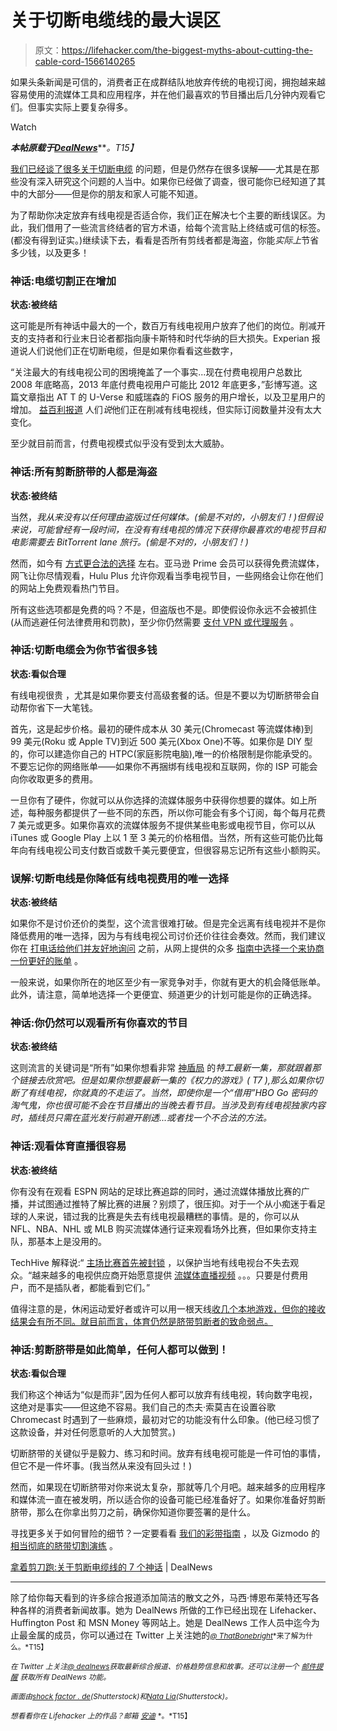 # 关于切断电缆线的最大误区

> 原文：<https://lifehacker.com/the-biggest-myths-about-cutting-the-cable-cord-1566140265>

如果头条新闻是可信的，消费者正在成群结队地放弃传统的电视订阅，拥抱越来越容易使用的流媒体工具和应用程序，并在他们最喜欢的节目播出后几分钟内观看它们。但事实实际上要复杂得多。

Watch

***本帖原载于***[***DealNews***](http://dealnews.com/features/Running-With-Scissors-7-Myths-About-Cutting-the-Cable-Cord/1023333.html)***。*T15】**

[我们已经谈了很多关于切断电缆](http://gizmodo.com/how-to-cut-the-cord-and-ditch-cable-once-and-for-all-1522124125) 的问题，但是仍然存在很多误解——尤其是在那些没有深入研究这个问题的人当中。如果你已经做了调查，很可能你已经知道了其中的大部分——但是你的朋友和家人可能不知道。

为了帮助你决定放弃有线电视是否适合你，我们正在解决七个主要的断线误区。为此，我们借用了一些流言终结者的官方术语，给每个流言贴上终结或可信的标签。(都没有得到证实。)继续读下去，看看是否所有剪线者都是海盗，你能*实际上*节省多少钱，以及更多！

### 神话:电缆切割正在增加

**状态:被终结**

这可能是所有神话中最大的一个，数百万有线电视用户放弃了他们的岗位。削减开支的支持者和行业末日论者都指向康卡斯特和时代华纳的巨大损失。Experian 报道说人们说他们正在切断电缆，但是如果你看看这些数字，

“关注最大的有线电视公司的困境掩盖了一个事实...现在付费电视用户总数比 2008 年底略高，2013 年底付费电视用户可能比 2012 年底更多，”彭博写道。这篇文章指出 AT T 的 U-Verse 和威瑞森的 FiOS 服务的用户增长，以及卫星用户的增加。 [益百利报道](http://www.huffingtonpost.com/2014/04/17/netflix-cable_n_5168725.html) 人们*说*他们正在削减有线电视线，但实际订阅数量并没有太大变化。

至少就目前而言，付费电视模式似乎没有受到太大威胁。

### 神话:所有剪断脐带的人都是海盗

**状态:被终结**

当然，*我从来没有以任何理由盗版过任何媒体。(偷是不对的，小朋友们！)但假设来说，可能曾经有一段时间，在没有有线电视的情况下获得你最喜欢的电视节目和电影需要去 BitTorrent lane 旅行。(偷是不对的，小朋友们！)*

然而，如今有 [方式更合法的选择](http://lifehacker.com/tv-streaming-head-to-head-netflix-vs-hulu-vs-amazon-pr-1536006625) 左右。亚马逊 Prime 会员可以获得免费流媒体，网飞让你尽情观看，Hulu Plus 允许你观看当季电视节目，一些网络会让你在他们的网站上免费观看热门节目。

所有这些选项都是免费的吗？不是，但盗版也不是。即使假设你永远不会被抓住(从而逃避任何法律费用和罚款)，至少你仍然需要 [支付 VPN 或代理服务](http://lifehacker.com/how-to-completely-anonymize-your-bittorrent-traffic-wit-5863380) 。

### 神话:切断电缆会为你节省很多钱

**状态:看似合理**

有线电视很贵 ，尤其是如果你要支付高级套餐的话。但是不要以为切断脐带会自动帮你省下一大笔钱。

首先，这是起步价格。最初的硬件成本从 30 美元(Chromecast 等流媒体棒)到 99 美元(Roku 或 Apple TV)到近 500 美元(Xbox One)不等。如果你是 DIY 型的，你可以建造你自己的 HTPC(家庭影院电脑),唯一的价格限制是你能承受的。不要忘记你的网络账单——如果你不再捆绑有线电视和互联网，你的 ISP 可能会向你收取更多的费用。

一旦你有了硬件，你就可以从你选择的流媒体服务中获得你想要的媒体。如上所述，每种服务都提供了一些不同的东西，所以你可能会有多个订阅，每个每月花费 7 美元或更多。如果你喜欢的流媒体服务不提供某些电影或电视节目，你可以从 iTunes 或 Google Play 上以 1 至 3 美元的价格租借。当然，所有这些可能仍比每年向有线电视公司支付数百或数千美元要便宜，但很容易忘记所有这些小额购买。

### 误解:切断电线是你降低有线电视费用的唯一选择

**状态:被终结**

如果你不是讨价还价的类型，这个流言很难打破。但是完全远离有线电视并不是你降低费用的唯一选择，因为与有线电视公司讨价还价往往会奏效。然而，我们建议你在 [打电话给他们并友好地询问](http://lifehacker.com/how-a-regularly-scheduled-phone-call-and-a-little-resea-5882777) 之前，从网上提供的众多 [指南中选择一个来协商一份更好的账单](http://dealnews.com/lw/artclick.html?2,1023333,9405588) 。

一般来说，如果你所在的地区至少有一家竞争对手，你就有更大的机会降低账单。此外，请注意，简单地选择一个更便宜、频道更少的计划可能是你的正确选择。

### 神话:你仍然可以观看所有你喜欢的节目

**状态:被终结**

这则流言的关键词是“所有”如果你想看非常 [神盾局](http://dealnews.com/lw/artclick.html?2,1023333,9405591) 的*特工最新一集，那就跟着那个链接去欣赏吧。但是如果你想要最新一集的《权力的游戏》( T7 ),那么如果你切断了有线电视，你就真的不走运了。当然，即使你是一个“借用”HBO Go 密码的淘气鬼，你也很可能不会在节目播出的当晚去看节目。当涉及到有线电视独家内容时，插线员只需在蓝光发行前避开剧透...或者找一个不合法的方法。*

### 神话:观看体育直播很容易

**状态:被终结**

你有没有在观看 ESPN 网站的足球比赛追踪的同时，通过流媒体播放比赛的广播，并试图通过推特了解比赛的进展？别烦了，很压抑。对于一个从小痴迷于看足球的人来说，错过我的比赛是失去有线电视最糟糕的事情。是的，你可以从 NFL、NBA、NHL 或 MLB 购买流媒体通行证来观看场外比赛，但如果你支持主队，那基本上是没用的。

TechHive 解释说:“ [主场比赛首先被封锁](http://dealnews.com/lw/artclick.html?2,1023333,9405597) ，以保护当地有线电视台不失去观众。“越来越多的电视供应商开始愿意提供 [流媒体直播视频](http://lifehacker.com/how-can-i-watch-almost-any-live-sports-game-online-30804007) 。。。只要是付费用户，而不是插队者，都能看到它们。”

值得注意的是，休闲运动爱好者或许可以用一根天线[收几个本地游戏，但你的接收结果会有所不同。就目前而言，体育仍然是脐带剪断者的致命弱点。](http://dealnews.com/lw/artclick.html?2,1023333,9405600)

### 神话:剪断脐带是如此简单，任何人都可以做到！

**状态:看似合理**

我们称这个神话为“似是而非”,因为任何人都可以放弃有线电视，转向数字电视，这绝对是事实——但这绝不容易。我们自己的杰夫·索莫吉在设置谷歌 Chromecast 时遇到了一些麻烦，最初对它的功能没有什么印象。(他已经习惯了这款设备，并对任何愿意听的人大加赞赏。)

切断脐带的关键似乎是毅力、练习和时间。放弃有线电视可能是一件可怕的事情，但它不是一件坏事。(我当然从来没有回头过！)

然而，如果现在切断脐带对你来说太复杂，那就等几个月吧。越来越多的应用程序和媒体流一直在被发明，所以适合你的设备可能已经准备好了。如果你准备好剪断脐带，那么在你拿出剪刀之前，确保你知道你要签署的是什么。

寻找更多关于如何冒险的细节？一定要看看 [我们的彩带指南](http://dealnews.com/features/Quick-Dirty-Guide-The-Difference-Between-a-Streaming-Stick-Set-Top-Box/1025778.html) ，以及 Gizmodo 的 [相当彻底的脐带切割演练](http://gizmodo.com/how-to-cut-the-cord-and-ditch-cable-once-and-for-all-1522124125) 。

[拿着剪刀跑:关于剪断电缆线的 7 个神话](http://dealnews.com/features/Running-With-Scissors-7-Myths-About-Cutting-the-Cable-Cord/1023333.html) | DealNews

* * *

除了给你每天看到的许多综合报道添加简洁的散文之外，马西·博恩布莱特还写各种各样的消费者新闻故事。她为 DealNews 所做的工作已经出现在 Lifehacker、Huffington Post 和 MSN Money 等网站上。她是 DealNews 工作人员中迄今为止最金属的成员，你可以通过在 Twitter 上关注她的[<small>*@ ThatBonebright*</small>](http://twitter.com/ThatBonebright)<small>*来了解为什么。*T15】</small>

<small>*在 Twitter 上关注*</small>[<small>*@ dealnews*</small>](http://twitter.com/dealnews)<small>*获取最新综合报道、价格趋势信息和故事。还可以注册一个*</small> [<small>*邮件提醒*</small>](https://dealnews.com/mydealnews/get-alert.html?c=485) <small>*获取所有 DealNews 功能。*</small>

<small>*画面由*</small>[<small>*shock factor . de*</small>](http://www.shutterstock.com/pic.mhtml?id=132024086&src=id)<small>*(Shutterstock)和*</small>[<small>*Nata Lia*</small>](http://www.shutterstock.com/pic.mhtml?id=124465834&src=id)<small>*(Shutterstock)。*</small>

<small>*想看看你在 Lifehacker 上的作品？邮箱*</small> [<small>*安迪*</small>](mailto:andy@lifehacker.com) <small>*。*T15】</small>